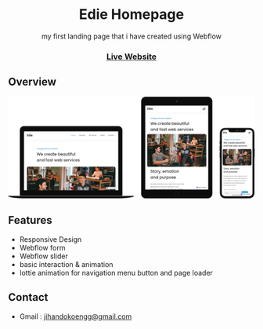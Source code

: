 <h1 align="center">Edie Homepage</h1>

<div align="center">
   my first landing page that i have created using Webflow
</div>

<div align="center">
  <h3>
    <a href="https://edieee.onrender.com/" target="_blank" >
      Live Website
    </a>
  </h3>
</div>

<!-- OVERVIEW -->

## Overview

![screenshot](overview/edie-mockup.png)

## Features

-   Responsive Design
-   Webflow form
-   Webflow slider
-   basic interaction & animation
-   lottie animation for navigation menu button and page loader

## Contact

-   Gmail : jihandokoengg@gmail.com
